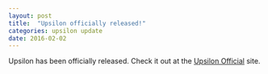 ```yaml
---
layout: post
title:  "Upsilon officially released!"
categories: upsilon update
date: 2016-02-02
---
```

Upsilon has been officially released. Check it out at the <a href="upsilonofficial.github.io">Upsilon Official</a> site.